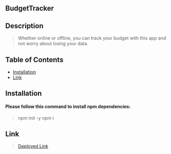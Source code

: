 ## BudgetTracker
## Description
> Whether online or offline, you can track your budget with this app and not worry about losing your data. 
## Table of Contents
* [Installation](#installation)
* [Link](#link)

## Installation
#### Please follow this command to install npm dependencies:
> npm init -y
> npm i
 
## Link
> [Deployed Link](https://dry-bayou-69600.herokuapp.com/)
